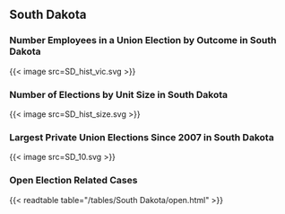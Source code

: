 ##  South Dakota

### Number Employees in a Union Election by Outcome in South Dakota
{{< image src=SD_hist_vic.svg >}}

### Number of Elections by Unit Size in South Dakota
{{< image src=SD_hist_size.svg >}}

### Largest Private Union Elections Since 2007 in South Dakota
{{< image src=SD_10.svg >}}

### Open Election Related Cases
{{< readtable table="/tables/South Dakota/open.html" >}}


